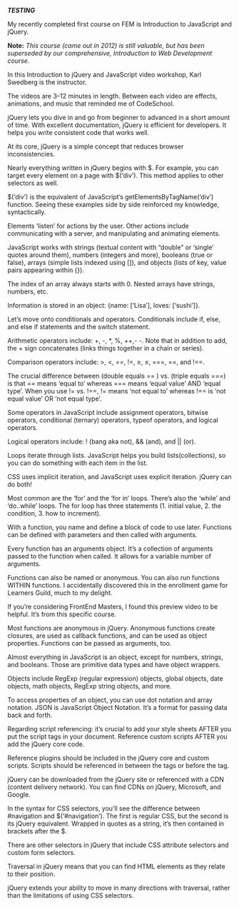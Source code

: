 ***TESTING***

My recently completed first course on FEM is Introduction to JavaScript and jQuery.

**Note:** _This course (came out in 2012) is still valuable, but has been superseded by our comprehensive, Introduction to Web Development course._

In this Introduction to jQuery and JavaScript video workshop, Karl Swedberg is the instructor.

The videos are 3–12 minutes in length. Between each video are effects, animations, and music that reminded me of CodeSchool.

jQuery lets you dive in and go from beginner to advanced in a short amount of time. With excellent documentation, jQuery is efficient for developers. It helps you write consistent code that works well.

At its core, jQuery is a simple concept that reduces browser inconsistencies.

Nearly everything written in jQuery begins with $. For example, you can target every element on a page with $(‘div’). This method applies to other selectors as well.

$(‘div’) is the equivalent of JavaScript’s getElementsByTagName(‘div’) function. Seeing these examples side by side reinforced my knowledge, syntactically.

Elements ‘listen’ for actions by the user. Other actions include communicating with a server, and manipulating and animating elements.

JavaScript works with strings (textual content with “double” or ‘single’ quotes around them), numbers (integers and more), booleans (true or false), arrays (simple lists indexed using []), and objects (lists of key, value pairs appearing within {}).

The index of an array always starts with 0. Nested arrays have strings, numbers, etc.

Information is stored in an object: {name: [‘Lisa’], loves: [‘sushi’]}.

Let’s move onto conditionals and operators. Conditionals include if, else, and else if statements and the switch statement.

Arithmetic operators include: +, -, *, %, ++,- -.
Note that in addition to add, the + sign concatenates (links things together in a chain or series).

Comparison operators include: >, <, ==, !=, ≥, ≤, ===, ==, and !==.

The crucial difference between (double equals == ) vs. (triple equals ===) is that == means ‘equal to’ whereas === means ‘equal value’ AND ‘equal type’. When you use != vs. !==, != means ‘not equal to’ whereas !== is ‘not equal value’ OR ‘not equal type’.

Some operators in JavaScript include assignment operators, bitwise operators, conditional (ternary) operators, typeof operators, and logical operators.

Logical operators include: ! (bang aka not), && (and), and || (or).

Loops iterate through lists. JavaScript helps you build lists(collections), so you can do something with each item in the list.

CSS uses implicit iteration, and JavaScript uses explicit iteration. jQuery can do both!

Most common are the ‘for’ and the ‘for in’ loops. There’s also the ‘while’ and ‘do..while’ loops. The for loop has three statements (1. initial value, 2. the condition, 3. how to increment).

With a function, you name and define a block of code to use later. Functions can be defined with parameters and then called with arguments.

Every function has an arguments object. It’s a collection of arguments passed to the function when called. It allows for a variable number of arguments.

Functions can also be named or anonymous. You can also run functions WITHIN functions. I accidentally discovered this in the enrollment game for Learners Guild, much to my delight.

If you’re considering FrontEnd Masters, I found this preview video to be helpful. It’s from this specific course.

Most functions are anonymous in jQuery. Anonymous functions create closures, are used as callback functions, and can be used as object properties. Functions can be passed as arguments, too.

Almost everything in JavaScript is an object, except for numbers, strings, and booleans. Those are primitive data types and have object wrappers.

Objects include RegExp (regular expression) objects, global objects, date objects, math objects, RegExp string objects, and more.

To access properties of an object, you can use dot notation and array notation. JSON is JavaScript Object Notation. It’s a format for passing data back and forth.

Regarding script referencing: it’s crucial to add your style sheets AFTER you put the script tags in your document. Reference custom scripts AFTER you add the jQuery core code.

Reference plugins should be included in the jQuery core and custom scripts. Scripts should be referenced in between the <head></head> tags or before the </body> tag.

jQuery can be downloaded from the jQuery site or referenced with a CDN (content delivery network). You can find CDNs on jQuery, Microsoft, and Google.

In the syntax for CSS selectors, you’ll see the difference between #navigation and $(‘#navigation’). The first is regular CSS, but the second is its jQuery equivalent. Wrapped in quotes as a string, it’s then contained in brackets after the $.

There are other selectors in jQuery that include CSS attribute selectors and custom form selectors.

Traversal in jQuery means that you can find HTML elements as they relate to their position.

jQuery extends your ability to move in many directions with traversal, rather than the limitations of using CSS selectors.
